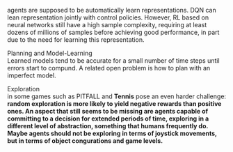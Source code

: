 agents are supposed to be automatically learn representations. DQN can lean representation jointly with control policies. However, RL based on neural networks still have a high sample complexity, requiring at least dozens of millions of samples before achieving good performance, in part due to the need for learning this representation.

Planning and Model-Learning\
Learned models tend to be accurate for a small number of time steps until errors start to compund. A related open problem is how to plan with an imperfect model.

Exploration\
in some games such as PITFALL and __Tennis__ pose an even harder challenge: __random exploration is more likely to yield negative rewards than positive ones. An aspect that still seems to be missing are agents capable of committing to a decision for extended periods of time, exploring in a different level of abstraction, something that humans frequently do. Maybe agents should not be exploring in terms of joystick movements, but in terms of object congurations and game levels.__
